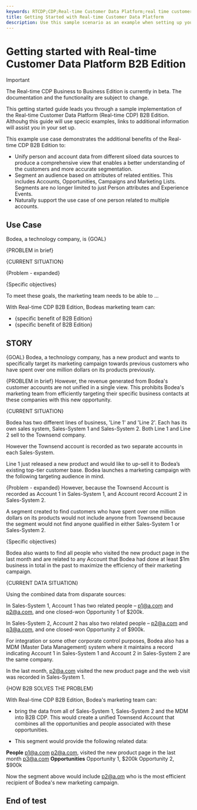 ```yaml
---
keywords: RTCDP;CDP;Real-time Customer Data Platform;real time customer data platform;real time cdp;cdp;rtcdp
title: Getting Started with Real-time Customer Data Platform
description: Use this sample scenario as an example when setting up your implementation of Real-time Customer Data Platform.
---
```

# Getting started with Real-time Customer Data Platform B2B Edition

>[!IMPORTANT]
>
>The Real-time CDP Business to Business Edition is currently in beta. The documentation and the functionality are subject to change.

This getting started guide leads you through a sample implementation of the Real-time Customer Data Platform (Real-time CDP) B2B Edition. Althouhg this guide will use specic examples, links to additional information will assist you in your set up.

This example use case demonstrates the additional benefits of the Real-time CDP B2B Edition to:

- Unify person and account data from different siloed data sources to produce a comprehensive view that enables a better understanding of the customers and more accurate segmentation.
- Segment an audience based on attributes of related entities. This includes Accounts, Opportunities, Campaigns and Marketing Lists. Segments are no longer limited to just Person attributes and Experience Events.
- Naturally support the use case of one person related to multiple accounts.

## Use Case

Bodea, a technology company, is {GOAL}

{PROBLEM in brief}

{CURRENT SITUATION}

{Problem - expanded}

{Specific objectives}

To meet these goals, the marketing team needs to be able to ...

With Real-time CDP B2B Edition, Bodeas marketing team can:

- {specific benefit of B2B Edition}
- {specific benefit of B2B Edition}

## STORY

{GOAL} Bodea, a technology company, has a new product and wants to specifically target its marketing campaign towards previous customers who have spent over one million dollars on its products previously.

{PROBLEM in brief} However, the revenue generated from Bodea's customer accounts are not unified in a single view. This prohibits Bodea's marketing team from efficiently targeting their specific business contacts at these companies with this new opportunity. 

{CURRENT SITUATION} 

Bodea has two different lines of business, 'Line 1' and 'Line 2'. Each has its own sales system, Sales-System 1 and Sales-System 2. Both Line 1 and Line 2 sell to the Townsend company. 

However the Townsend account is recorded as two separate accounts in each Sales-System.

Line 1 just released a new product and would like to up-sell it to Bodea’s existing top-tier customer base. Bodea launches a marketing campaign with the following targeting audience in mind.

{Problem - expanded}
However, because the Townsend Account is recorded as Account 1 in Sales-System 1, and Account record Account 2 in Sales-System 2.

A segment created to find customers who have spent over one million dollars on its products would not include anyone from Townsend because the segment would not find anyone qualified in either Sales-System 1 or Sales-System 2.

{Specific objectives}

Bodea also wants to find all people who visited the new product page in the last month and are related to any Account that Bodea had done at least $1m business in total in the past to maximize the efficiency of their marketing campaign.

{CURRENT DATA SITUATION}

Using the combined data from disparate sources:

In Sales-System 1, Account 1 has two related people – p1@a.com and p2@a.com, and one closed-won Opportunity 1 of $200k.

In Sales-System 2, Account 2 has also two related people – p2@a.com and p3@a.com, and one closed-won Opportunity 2 of $900k.

For integration or some other corporate control purposes, Bodea also has a MDM (Master Data Management) system where it maintains a record indicating Account 1 in Sales-System 1 and Account 2 in Sales-System 2 are the same company.

In the last month, p2@a.com visited the new product page and the web visit was recorded in Sales-System 1.

{HOW B2B SOLVES THE PROBLEM}

With Real-time CDP B2B Edition, Bodea's marketing team can:

- bring the data from all of Sales-System 1, Sales-System 2 and the MDM into B2B CDP. This would create a unified Townsend Account that combines all the opportunities and people associated with these opportunities. 

- This segment would provide the following related data:

**People**
p1@a.com
p2@a.com, visited the new product page in the last month
p3@a.com
**Opportunities**
Opportunity 1, $200k
Opportunity 2, $900k

Now the segment above would include p2@a.om who is the most efficient recipient of Bodea's new marketing campaign.



## End of test
